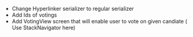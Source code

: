 * Change Hyperlinker serializer to regular serializer
* Add Ids of votings
* Add VotingView screen that will enable user to vote on given candiate ( Use StackNavigator here)
